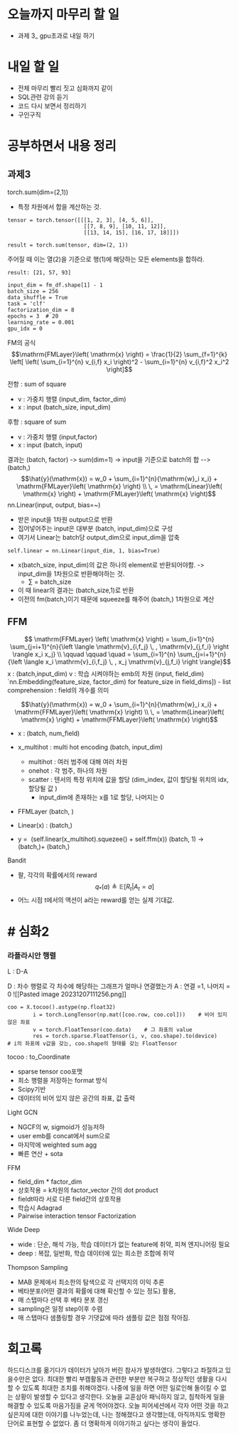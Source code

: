 

# 오늘까지 마무리 할 일
- 과제 3_ gpu초과로 내일 하기


# 내일 할 일
- 전체 마무리 빨리 짓고 심화까지 같이
- SQL관련 강의 듣기
- 코드 다시 보면서 정리하기
- 구인구직

# 공부하면서 내용 정리

## 과제3

torch.sum(dim=(2,1))
- 특정 차원에서 합을 계산하는 것.
```
tensor = torch.tensor([[[1, 2, 3], [4, 5, 6]], 
						[[7, 8, 9], [10, 11, 12]], 
						[[13, 14, 15], [16, 17, 18]]]) 

result = torch.sum(tensor, dim=(2, 1))
```
주어질 때 이는 열(2)을 기준으로 행(1)에 해당하는 모든 elements을 합하라. 
```
result: [21, 57, 93]
```

```
input_dim = fm_df.shape[1] - 1
batch_size = 256
data_shuffle = True
task = 'clf'
factorization_dim = 8
epochs = 3  # 20
learning_rate = 0.001
gpu_idx = 0
```

FM의 공식
$$\mathrm{FMLayer}\left( \mathrm{x} \right) = \frac{1}{2} \sum_{f=1}^{k} \left[ \left( \sum_{i=1}^{n} v_{i,f} x_i \right)^2 - \sum_{i=1}^{n} v_{i,f}^2 x_i^2 \right]$$

전항 : sum of square
- v : 가중치 행렬 (input_dim, factor_dim)
- x : input  (batch_size, input_dim)

후항 :  square of sum
- v : 가중치 행렬 (input,factor)
- x : input (batch, input)

결과는 (batch, factor) -> sum(dim=1) -> input을 기준으로 batch의 합 --> (batch,) 
$$\hat{y}(\mathrm{x}) = w_0 + \sum_{i=1}^{n}{\mathrm{w}_i x_i} + \mathrm{FMLayer}\left( \mathrm{x} \right) \\ \, = \mathrm{Linear}\left( \mathrm{x} \right) + \mathrm{FMLayer}\left( \mathrm{x} \right)$$
nn.Linear(input, output, bias=~)
- 받은 input을 1차원 output으로 반환
- 집어넣어주는 input은 대부분 (batch, input_dim)으로 구성
- 여기서 Linear는 batch당 output_dim으로 input_dim을 압축

```
self.linear = nn.Linear(input_dim, 1, bias=True)
```
- x(batch_size, input_dim)의 값은 하나의 element로 반환되어야함. -> input_dim을 1차원으로 반환해야하는 것.
	- $\sum$ = batch_size
- 이 때 linear의 결과는 (batch_size,1)로 반환
- 이전의 fm(batch,)이기 때문에 squeeze를 해주어 (batch,) 1차원으로 계산


## FFM

$$ \mathrm{FFMLayer} \left( \mathrm{x} \right) = \sum_{i=1}^{n} \sum_{j=i+1}^{n}{\left \langle \mathrm{v}_{i,f_j} \, , \mathrm{v}_{j,f_i} \right \rangle x_i x_j} \\ \qquad \qquad \quad = \sum_{i=1}^{n} \sum_{j=i+1}^{n}{\left \langle x_i \mathrm{v}_{i,f_j} \, , x_j \mathrm{v}_{j,f_i} \right \rangle}$$
x : (batch,input_dim)
v : 학습 시켜야하는 emb의 차원 (input, field_dim)
`nn.Embedding(feature_size, factor_dim) for feature_size in field_dims])
	- list comprehension : field의 개수를 의미


$$\hat{y}(\mathrm{x}) = w_0 + \sum_{i=1}^{n}{\mathrm{w}_i x_i} + \mathrm{FFMLayer}\left( \mathrm{x} \right) \\ \, = \mathrm{Linear}\left( \mathrm{x} \right) + \mathrm{FFMLayer}\left( \mathrm{x} \right)$$

- x : (batch, num_field)
- x_multihot : multi hot encoding (batch, input_dim)
	- multihot : 여러 범주에 대해 여러 차원
	- onehot : 각 범주, 하나의 차원
	- scatter : 텐서의 특정 위치에 값을 할당 (dim_index, 값이 할당될 위치의 idx, 할당될 값 )
		- input_dim에 존재하는 x를 1로 할당, 나머지는 0
- FFMLayer (batch, )
- Linear(x) : (batch,)

- y =  (self.linear(x_multihot).squezee() + self.ffm(x)) (batch, 1) $\rightarrow$  (batch,)+ (batch,)

Bandit
- 팔, 각각의 확률에서의 reward
$$q_*(a)  \triangleq \mathbb{E}
[R_t | A_t = a]$$
- 어느 시점 t에서의 액션이 a라는 reward를 얻는 실제 기대값.

# # 심화2
### 라플라시안 행렬

L :   D-A

D : 차수 행렬로 각 차수에 해당하는 그래프가 얼마나 연결했는가
A : 연결 =1, 나머지 = 0 
![[Pasted image 20231207111256.png]]


```
coo = X.tocoo().astype(np.float32)
        i = torch.LongTensor(np.mat([coo.row, coo.col]))    # 비어 있지 않은 좌표
        v = torch.FloatTensor(coo.data)    # 그 좌표의 value
        res = torch.sparse.FloatTensor(i, v, coo.shape).to(device)    # i의 좌표에 v값을 갖는, coo.shape의 형태를 갖는 FloatTensor
```
tocoo : to_Coordinate
- sparse tensor coo포맷
- 희소 행렬을 저장하는 format 방식
- Scipy기반
- 데이터의 비어 있지 않은 공간의 좌표, 값 출력


Light GCN
- NGCF의 w, sigmoid가 성능저하
- user emb를 concat에서 sum으로
- 마지막에 weighted sum agg
- 빠른 연산 + sota

FFM
- field_dim * factor_dim
- 상호작용 = k차원의 factor_vector 간의 dot product
- fieldt따라 서로 다른 field간의 상호작용
- 학습시 Adagrad
- Pairwise interaction tensor Factorization

Wide Deep
- wide : 단순, 해석 가능, 학습 데이터가 없는 feature에 취약, 피쳐 엔지니어링 필요
- deep : 복잡, 일반화, 학습 데이터에 있는 희소한 조합에 취약

Thompson Sampling
- MAB 문제에서 최소한의 탐색으로 각 선택지의 이익 추론
- 베타분포(어떤 결과의 확률에 대해 확신할 수 있는 정도) 활용,
- 매 스탭마다 선택 후 베타 분포 갱신
- sampling은 일정 step이후 수렴
- 매 스탭마다 샘플링할 경우 기댓값에 따라 샘플링 값은 점점 작아짐.


# 회고록
하드디스크를 옮기다가 데이터가 날아가 버린 참사가 발생하였다. 그렇다고 좌절하고 있을수만은 없다. 최대한 빨리 부캠활동과 관련한 부분만 복구하고 정상적인 생활을 다시 할 수 있도록 최대한 조치를 취해야겠다. 나중에 일을 하면 어떤 일로인해 돌이킬 수 없는 상황이 발생할 수 있다고 생각한다. 오늘을 교훈삼아 패닉하지 않고, 침착하게 일을 해결할 수 있도록 마음가짐을 굳게 먹어야겠다. 오늘 피어세션에서 각자 어떤 것을 하고 싶은지에 대한 이야기를 나누었는데, 나는 정해졌다고 생각했는데, 아직까지도 명확한 단어로 표현할 수 없었다. 좀 더 명확하게 이야기하고 싶다는 생각이 들었다.
